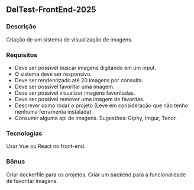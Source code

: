 ## DelTest-FrontEnd-2025

### Descrição
Criação de um sistema de visualização de imagens.

### Requisitos
- Deve ser possível buscar imagens digitando em um input.
- O sistema deve ser responsivo.
- Deve ser rendenrizado até 20 imagens por consulta.
- Deve ser possível favoritar uma imagem.
- Deve ser possível visualizar imagens favoritadas.
- Deve ser possível remover uma imagem de favoritas.
- Descrever como rodar o projeto (Leve em consideração que não tenho nenhuma ferramenta instalada).
- Consumir alguma api de imagens. Sugestões: Giphy, Imgur, Tenor.

### Tecnologias
Usar Vue ou React no front-end.

### Bônus
Criar dockerfile para os projetos.
Criar um backend para a funcionalidade de favoritar imagens.
